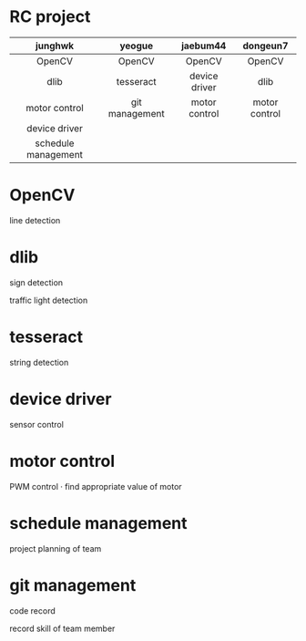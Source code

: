 # RC project

| junghwk | yeogue | jaebum44 | dongeun7 |
| :---: | :---: | :---: | :---: |
| OpenCV | OpenCV | OpenCV | OpenCV |
| dlib | tesseract | device driver | dlib |
| motor control | git management | motor control | motor control |
| device driver | | | |
| schedule management | | | |

# OpenCV

line detection

# dlib

sign detection

traffic light detection

# tesseract

string detection

# device driver

sensor control

# motor control

PWM control · find appropriate value of motor

# schedule management

project planning of team

# git management

code record

record skill of team member
